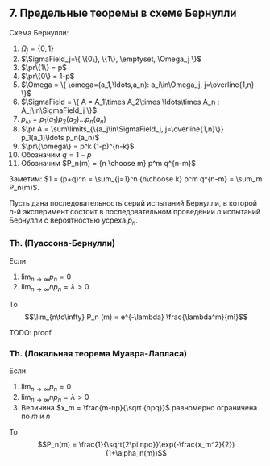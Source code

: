 ## 7. Предельные теоремы в схеме Бернулли ##

Схема Бернулли:

1. $\Omega_j = \{0,1\}$
2. $\SigmaField_j=\{ \{0\}, \{1\}, \emptyset, \Omega_j \}$
3. $\pr\{1\} = p$
4. $\pr\{0\} = 1-p$
5. $\Omega = \{ \omega=(a_1,\ldots,a_n): a_i\in\Omega_j, j=\overline{1,n} \}$
6. $\SigmaField = \{ A = A_1\times A_2\times \ldots\times A_n : A_j\in\SigmaField_j \}$
7. $p_\omega = p_1(a_1) p_2(a_2) \ldots p_n(a_n)$
8. $\pr A = \sum\limits_{\{a_j\in\SigmaField_j, j=\overline{1,n}\}} p_1(a_1)\ldots p_n(a_n)$
9. $\pr\{\omega\} = p^k (1-p)^{n-k}$
10. Обозначим $q=1-p$
11. Обозначим $P_n(m) = {n \choose m} p^m q^{n-m}$

Заметим: $1 = (p+q)^n = \sum_{j=1}^n {n\choose k} p^m q^{n-m} = \sum_m P_n(m)$.


Пусть дана последовательность серий испытаний Бернулли,
в которой $n$-й эксперимент состоит в последовательном проведении $n$ испытаний Бернулли
с вероятностью усреха $p_n$.

### Th. (Пуассона-Бернулли) ###
Если

1. $\lim_{n\to\infty} p_n = 0$
2. $\lim_{n\to\infty} np_n = \lambda > 0$

То $$\lim_{n\to\infty} P_n (m) = e^{-\lambda} \frac{\lambda^m}{m!}$$

TODO: proof

### Th. (Локальная теорема Муавра-Лапласа) ###

Если

1. $\lim_{n\to\infty} p_n = 0$
2. $\lim_{n\to\infty} np_n = \lambda > 0$
3. Величина $x_m = \frac{m-np}{\sqrt {npq}}$ равномерно ограничена по $m$ и $n$

То $$P_n(m) = \frac{1}{\sqrt{2\pi npq}}\exp(-\frac{x_m^2}{2})(1+\alpha_n(m))$$
